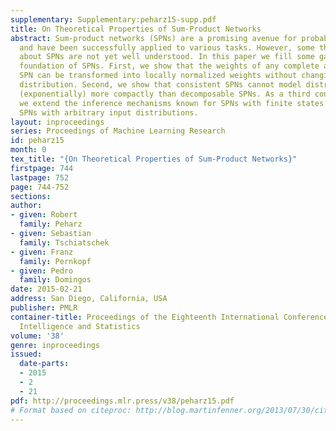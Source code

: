 ```yaml
---
supplementary: Supplementary:peharz15-supp.pdf
title: On Theoretical Properties of Sum-Product Networks
abstract: Sum-product networks (SPNs) are a promising avenue for probabilistic modeling
  and have been successfully applied to various tasks. However, some theoretic properties
  about SPNs are not yet well understood. In this paper we fill some gaps in the theoretic
  foundation of SPNs. First, we show that the weights of any complete and consistent
  SPN can be transformed into locally normalized weights without changing the SPN
  distribution. Second, we show that consistent SPNs cannot model distributions significantly
  (exponentially) more compactly than decomposable SPNs. As a third contribution,
  we extend the inference mechanisms known for SPNs with finite states to generalized
  SPNs with arbitrary input distributions.
layout: inproceedings
series: Proceedings of Machine Learning Research
id: peharz15
month: 0
tex_title: "{On Theoretical Properties of Sum-Product Networks}"
firstpage: 744
lastpage: 752
page: 744-752
sections: 
author:
- given: Robert
  family: Peharz
- given: Sebastian
  family: Tschiatschek
- given: Franz
  family: Pernkopf
- given: Pedro
  family: Domingos
date: 2015-02-21
address: San Diego, California, USA
publisher: PMLR
container-title: Proceedings of the Eighteenth International Conference on Artificial
  Intelligence and Statistics
volume: '38'
genre: inproceedings
issued:
  date-parts:
  - 2015
  - 2
  - 21
pdf: http://proceedings.mlr.press/v38/peharz15.pdf
# Format based on citeproc: http://blog.martinfenner.org/2013/07/30/citeproc-yaml-for-bibliographies/
---
```

